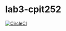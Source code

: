 # lab3-cpit252

[![CircleCI](https://dl.circleci.com/status-badge/img/gh/Nawaf9529/lab3-cpit252/tree/circleci-project-setup.svg?style=svg)](https://dl.circleci.com/status-badge/redirect/gh/Nawaf9529/lab3-cpit252/tree/circleci-project-setup)
